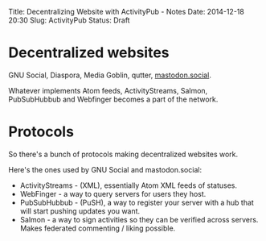 Title: Decentralizing Website with ActivityPub - Notes
Date: 2014-12-18 20:30
Slug: ActivityPub
Status: Draft

# Decentralized websites

GNU Social, Diaspora, Media Goblin, qutter, [mastodon.social](https://github.com/Gargron/mastodon).

Whatever implements Atom feeds, ActivityStreams, Salmon, PubSubHubbub and Webfinger becomes a part of the network.

# Protocols
So there's a bunch of protocols making decentralized websites work.

Here's the ones used by GNU Social and mastodon.social:

- ActivityStreams - (XML), essentially Atom XML feeds of statuses.
- WebFinger - a way to query servers for users they host.
- PubSubHubbub - (PuSH), a way to register your server with a hub that will start pushing updates you want.
- Salmon -  a way to sign activities so they can be verified across servers. Makes federated commenting / liking possible.
